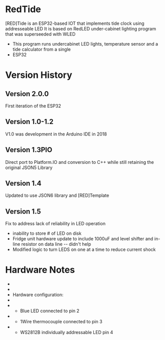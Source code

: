 # RedTide

[RED]Tide  is an ESP32-based IOT that implements tide clock using addresseable LED
It is based on RedLED under-cabinet lighting program that was superseeded with WLED


* This program runs undercabinet LED lights, temperature sensor and a tide calculator from a single
 * ESP32

# Version History

## Version 2.0.0
  First iteration of the ESP32
  
## Version 1.0-1.2
  V1.0 was development in the Arduino IDE in 2018
## Version 1.3PIO
  Direct port to Platform.IO and conversion to C++ while still retaining the original JSON5 Library
## Version 1.4
  Updated to use JSON6 library and [RED]Template
## Version 1.5
  Fix to address lack of reliability in LED operation 
  - inability to store # of LED on disk
  - Fridge unit hardware update to include 1000uF and level shifter and in-line resistor on data line -- didn't help
  - Modified logic to turn LEDS on one at a time to reduce current shock
   
# Hardware Notes
 * 
 * 
 * Hardware configuration:
 * 
 *   - Blue LED connected to pin 2
 *   - 1Wire thermocouple connected to pin 3
 *   - WS2812B individually addressable LED pin 4

